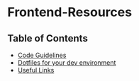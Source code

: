 # Frontend-Resources

## Table of Contents
- [Code Guidelines](https://github.com/Netural/frontend-resources/blob/master/code-guidelines/README.md)
- [Dotfiles for your dev environment](https://github.com/Netural/frontend-resources/blob/master/dotfiles/README.md)
- [Useful Links](https://github.com/Netural/frontend-resources/blob/master/LINKS.md)